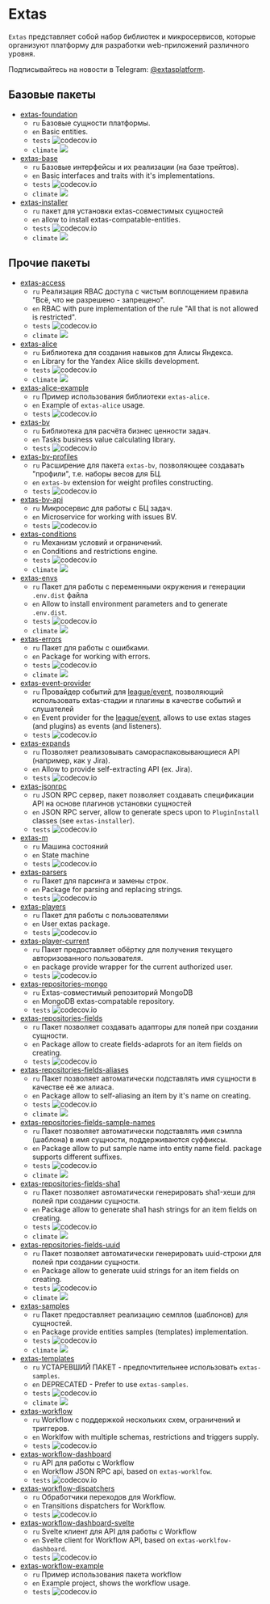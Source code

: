 # Extas

`Extas` представляет собой набор библиотек и микросервисов, которые организуют платформу для разработки web-приложений различного уровня.

Подписывайтесь на новости в Telegram: [@extasplatform](https://t.me/extasplatform "Extas").

## Базовые пакеты

- [extas-foundation](https://github.com/jeyroik/extas-foundation "Базовый пакет") 
  - `ru` Базовые сущности платформы.
  - `en` Basic entities.
  - `tests` ![codecov.io](https://codecov.io/gh/jeyroik/extas-foundation/coverage.svg?branch=master)
  - `climate` <a href="https://codeclimate.com/github/jeyroik/extas-foundation/maintainability"><img src="https://api.codeclimate.com/v1/badges/ec6cc3b52b11b9b3a453/maintainability" /></a>
- [extas-base](https://github.com/jeyroik/extas-base "Набор общий интерфейсов и их реализаций") 
  - `ru` Базовые интерфейсы и их реализации (на базе трейтов).
  - `en` Basic interfaces and traits with it's implementations.
  - `tests` ![codecov.io](https://codecov.io/gh/jeyroik/extas-base/coverage.svg?branch=master)
  - `climate` <a href="https://codeclimate.com/github/jeyroik/extas-base/maintainability"><img src="https://api.codeclimate.com/v1/badges/27537eb2e1028bcd65ce/maintainability" /></a>
- [extas-installer](https://github.com/jeyroik/extas-installer "Установка extas-совместимых сущностей") 
  - `ru` пакет для установки extas-совместимых сущностей
  - `en` allow to install extas-compatable-entities.
  - `tests` ![codecov.io](https://codecov.io/gh/jeyroik/extas-installer/coverage.svg?branch=master)
  - `climate` <a href="https://codeclimate.com/github/jeyroik/extas-installer/maintainability"><img src="https://api.codeclimate.com/v1/badges/fe6ec4044e95484071b5/maintainability" /></a>

## Прочие пакеты

- [extas-access](https://github.com/jeyroik/extas-access "RBAC доступ с чистой реализацией правила Всё, что не разрешено - запрещено") 
  - `ru` Реализация RBAC доступа с чистым воплощением правила "Всё, что не разрешено - запрещено".
  - `en` RBAC with pure implementation of the rule "All that is not allowed is restricted".
  - `tests` ![codecov.io](https://codecov.io/gh/jeyroik/extas-access/coverage.svg?branch=master)
  - `climate` <a href="https://codeclimate.com/github/jeyroik/extas-access/maintainability"><img src="https://api.codeclimate.com/v1/badges/ffff257103af0ab71a9c/maintainability" /></a>
- [extas-alice](https://github.com/jeyroik/extas-alice "Библиотека для создания навыков для Алисы Яндекса") 
  - `ru` Библиотека для создания навыков для Алисы Яндекса.
  - `en` Library for the Yandex Alice skills development.
  - `tests` ![codecov.io](https://codecov.io/gh/jeyroik/extas-alice/coverage.svg?branch=master)
  - `climate` <a href="https://codeclimate.com/github/jeyroik/extas-alice/maintainability"><img src="https://api.codeclimate.com/v1/badges/912cfaa0bf463b1e9b2f/maintainability" /></a>
- [extas-alice-example](https://github.com/jeyroik/extas-alice-example "Пример использования библиотеки для создания навыков для Алисы Яндекса") 
  - `ru` Пример использования библиотеки `extas-alice`.
  - `en` Example of `extas-alice` usage.
  - `tests` ![codecov.io](https://codecov.io/gh/jeyroik/extas-alice-example/coverage.svg?branch=master)
- [extas-bv](https://github.com/jeyroik/extas-bv "Бизнес ценность задач") 
  - `ru` Библиотека для расчёта бизнес ценности задач.
  - `en` Tasks business value calculating library.
  - `tests` ![codecov.io](https://codecov.io/gh/jeyroik/extas-bv/coverage.svg?branch=master)
- [extas-bv-profiles](https://github.com/jeyroik/extas-bv-profiles "Профили для бизнес ценности задач") 
  - `ru` Расширение для пакета `extas-bv`, позволяющее создавать "профили", т.е. наборы весов для БЦ.
  - `en` `extas-bv` extension for weight profiles constructing.
  - `tests` ![codecov.io](https://codecov.io/gh/jeyroik/extas-bv-profiles/coverage.svg?branch=master)
- [extas-bv-api](https://github.com/jeyroik/extas-bv-api "Микросервис для бизнес ценности задач") 
  - `ru` Микросервис для работы с БЦ задач.
  - `en` Microservice for working with issues BV.
  - `tests` ![codecov.io](https://codecov.io/gh/jeyroik/extas-bv-api/coverage.svg?branch=master)
- [extas-conditions](https://github.com/jeyroik/extas-conditions "Механизм условий и ограничений") 
  - `ru` Механизм условий и ограничений.
  - `en` Conditions and restrictions engine.
  - `tests` ![codecov.io](https://codecov.io/gh/jeyroik/extas-conditions/coverage.svg?branch=master)
  - `climate` <a href="https://codeclimate.com/github/jeyroik/extas-conditions/maintainability"><img src="https://api.codeclimate.com/v1/badges/75161f4b9667f6a7d3d6/maintainability" /></a>
- [extas-envs](https://github.com/jeyroik/extas-envs "Переменные окружения") 
  - `ru` Пакет для работы с переменными окружения и генерации `.env.dist` файла
  - `en` Allow to install environment parameters and to generate `.env.dist`.
  - `tests` ![codecov.io](https://codecov.io/gh/jeyroik/extas-envs/coverage.svg?branch=master)
  - `climate` <a href="https://codeclimate.com/github/jeyroik/extas-envs/maintainability"><img src="https://api.codeclimate.com/v1/badges/e7617f4804b8eab2390b/maintainability" /></a>
- [extas-errors](https://github.com/jeyroik/extas-errors "Ошибки") 
  - `ru` Пакет для работы с ошибками.
  - `en` Package for working with errors.
  - `tests` ![codecov.io](https://codecov.io/gh/jeyroik/extas-errors/coverage.svg?branch=master)
  - `climate` <a href="https://codeclimate.com/github/jeyroik/extas-errors/maintainability"><img src="https://api.codeclimate.com/v1/badges/595eb9e22baad926186c/maintainability" /></a>
- [extas-event-provider](https://github.com/jeyroik/extas-event-provider "Провайдер для league/event") 
  - `ru` Провайдер событий для [league/event](https://github.com/thephpleague/event), позволяющий использовать extas-стадии и плагины в качестве событий и слушателей
  - `en` Event provider for the [league/event](https://github.com/thephpleague/event), allows to use extas stages (and plugins) as events (and listeners).
  - `tests` ![codecov.io](https://codecov.io/gh/jeyroik/extas-event-provider/coverage.svg?branch=master)
- [extas-expands](https://github.com/jeyroik/extas-expands "Самораспаковывающиеся API") 
  - `ru` Позволяет реализовывать самораспаковывающиеся API (например, как у Jira).
  - `en` Allow to provide self-extracting API (ex. Jira).
  - `tests` ![codecov.io](https://codecov.io/gh/jeyroik/extas-expands/coverage.svg?branch=master)
- [extas-jsonrpc](https://github.com/jeyroik/extas-jsonrpc "Сервер JSON RPC") 
  - `ru` JSON RPC сервер, пакет позволяет создавать спецификации API на основе плагинов установки сущностей
  - `en` JSON RPC server, allow to generate specs upon to `PluginInstall` classes (see `extas-installer`).
  - `tests` ![codecov.io](https://codecov.io/gh/jeyroik/extas-jsonrpc/coverage.svg?branch=master)
- [extas-m](https://github.com/jeyroik/extas-m "Машина состояний") 
  - `ru` Машина состояний
  - `en` State machine
  - `tests` ![codecov.io](https://codecov.io/gh/jeyroik/extas-m/coverage.svg?branch=master)
- [extas-parsers](https://github.com/jeyroik/extas-parsers "Парсеры") 
  - `ru` Пакет для парсинга и замены строк.
  - `en` Package for parsing and replacing strings.
  - `tests` ![codecov.io](https://codecov.io/gh/jeyroik/extas-parsers/coverage.svg?branch=master)
- [extas-players](https://github.com/jeyroik/extas-players "Управление пользователями") 
  - `ru` Пакет для работы с пользователями
  - `en` User extas package.
  - `tests` ![codecov.io](https://codecov.io/gh/jeyroik/extas-players/coverage.svg?branch=master)
- [extas-player-current](https://github.com/jeyroik/extas-player-current "Текущий пользователь") 
  - `ru` Пакет предоставляет обёртку для получения текущего авторизованного пользователя.
  - `en` package provide wrapper for the current authorized user.
  - `tests` ![codecov.io](https://codecov.io/gh/jeyroik/extas-player-current/coverage.svg?branch=master)
- [extas-repositories-mongo](https://github.com/jeyroik/extas-repositories-mongo "Реопзиторий для работы с MongoDB") 
  - `ru` Extas-совместимый репозиторий MongoDB
  - `en` MongoDB extas-compatable repository.
  - `tests` ![codecov.io](https://codecov.io/gh/jeyroik/extas-repositories-mongo/coverage.svg?branch=master)
- [extas-repositories-fields](https://github.com/jeyroik/extas-repositories-fields "Адапторы для полей сущности") 
  - `ru` Пакет позволяет создавать адапторы для полей при создании сущности.
  - `en` Package allow to create fields-adaprots for an item fields on creating.
  - `tests` ![codecov.io](https://codecov.io/gh/jeyroik/extas-repositories-fields/coverage.svg?branch=master)
- [extas-repositories-fields-aliases](https://github.com/jeyroik/extas-repositories-fields-aliases "Имя в качестве алиса для полей сущности") 
  - `ru` Пакет позволяет автоматически подставлять имя сущности в качестве её же алиаса.
  - `en` Package allow to self-aliasing an item by it's name on creating.
  - `tests` ![codecov.io](https://codecov.io/gh/jeyroik/extas-repositories-fields-aliases/coverage.svg?branch=master)
  - `climate` <a href="https://codeclimate.com/github/jeyroik/extas-repositories-fields-aliases/maintainability"><img src="https://api.codeclimate.com/v1/badges/c5a2872033815af3013c/maintainability" /></a>
- [extas-repositories-fields-sample-names](https://github.com/jeyroik/extas-repositories-fields-sample-names "Имя шаблона в имя сущности") 
  - `ru` Пакет позволяет автоматически подставлять имя сэмпла (шаблона) в имя сущности, поддерживаются суффиксы.
  - `en` Package allow to put sample name into entity name field. package supports different suffixes.
  - `tests` ![codecov.io](https://codecov.io/gh/jeyroik/extas-repositories-fields-sample-names/coverage.svg?branch=master)
  - `climate` <a href="https://codeclimate.com/github/jeyroik/extas-repositories-fields-sample-names/maintainability"><img src="https://api.codeclimate.com/v1/badges/b124aaa20825ac663251/maintainability" /></a>
- [extas-repositories-fields-sha1](https://github.com/jeyroik/extas-repositories-fields-sha1 "SHA1 для полей сущности") 
  - `ru` Пакет позволяет автоматически генерировать sha1-хеши для полей при создании сущности.
  - `en` Package allow to generate sha1 hash strings for an item fields on creating.
  - `tests` ![codecov.io](https://codecov.io/gh/jeyroik/extas-repositories-fields-sha1/coverage.svg?branch=master)
  - `climate` <a href="https://codeclimate.com/github/jeyroik/extas-repositories-fields-sha1/maintainability"><img src="https://api.codeclimate.com/v1/badges/1064589e55119bd9ba91/maintainability" /></a>
- [extas-repositories-fields-uuid](https://github.com/jeyroik/extas-repositories-fields-uuid "Uuid для полей сущности") 
  - `ru` Пакет позволяет автоматически генерировать uuid-строки для полей при создании сущности.
  - `en` Package allow to generate uuid strings for an item fields on creating.
  - `tests` ![codecov.io](https://codecov.io/gh/jeyroik/extas-repositories-fields-uuid/coverage.svg?branch=master)
  - `climate` <a href="https://codeclimate.com/github/jeyroik/extas-repositories-fields-uuid/maintainability"><img src="https://api.codeclimate.com/v1/badges/55ea44038367cae96917/maintainability" /></a>
- [extas-samples](https://github.com/jeyroik/extas-samples "Шаблоны, сэмплы для сущностей") 
  - `ru` Пакет предоставляет реализацию семплов (шаблонов) для сущностей.
  - `en` Package provide entities samples (templates) implementation.
  - `tests` ![codecov.io](https://codecov.io/gh/jeyroik/extas-samples/coverage.svg?branch=master)
  - `climate` <a href="https://codeclimate.com/github/jeyroik/extas-samples/maintainability"><img src="https://api.codeclimate.com/v1/badges/240007322d019d2f6222/maintainability" /></a>
- [extas-templates](https://github.com/jeyroik/extas-templates "Шаблоны, устаревший пакет") 
  - `ru` УСТАРЕВШИЙ ПАКЕТ - предпочтительнее использовать `extas-samples`.
  - `en` DEPRECATED - Prefer to use `extas-samples`.
  - `tests` ![codecov.io](https://codecov.io/gh/jeyroik/extas-templates/coverage.svg?branch=master)
  - `climate` <a href="https://codeclimate.com/github/jeyroik/extas-templates/maintainability"><img src="https://api.codeclimate.com/v1/badges/2d0f94b2ae161e58bc50/maintainability" /></a>
- [extas-workflow](https://github.com/jeyroik/extas-workflow "Workflow") 
  - `ru` Workflow с поддержкой нескольких схем, ограничений и триггеров.
  - `en` Worklfow with multiple schemas, restrictions and triggers supply.
  - `tests` ![codecov.io](https://codecov.io/gh/jeyroik/extas-workflow/coverage.svg?branch=master)
- [extas-workflow-dashboard](https://github.com/jeyroik/extas-workflow-dashboard "Микросервис Workflow") 
  - `ru` API для работы с Workflow
  - `en` Workflow JSON RPC api, based on `extas-worklfow`.
  - `tests` ![codecov.io](https://codecov.io/gh/jeyroik/extas-workflow-dashboard/coverage.svg?branch=master)
- [extas-workflow-dispatchers](https://github.com/jeyroik/extas-workflow-dispatchers "Обработчики переходов для Workflow") 
  - `ru` Обработчики переходов для Workflow.
  - `en` Transitions dispatchers for Workflow.
  - `tests` ![codecov.io](https://codecov.io/gh/jeyroik/extas-workflow-dispatchers/coverage.svg?branch=master)
- [extas-workflow-dashboard-svelte](https://github.com/jeyroik/extas-workflow-dashboard-svelte "Борд для управления Workflow") 
  - `ru` Svelte клиент для API для работы с Workflow
  - `en` Svelte client for Workflow API, based on `extas-worklfow-dashboard`.
  - `tests` ![codecov.io](https://codecov.io/gh/jeyroik/extas-workflow-dashboard-svelte/coverage.svg?branch=master)
- [extas-workflow-example](https://github.com/jeyroik/extas-workflow-example "Пример использования библиотеки Workflow") 
  - `ru` Пример использования пакета workflow
  - `en` Example project, shows the workflow usage.
  - `tests` ![codecov.io](https://codecov.io/gh/jeyroik/extas-workflow-example/coverage.svg?branch=master)
